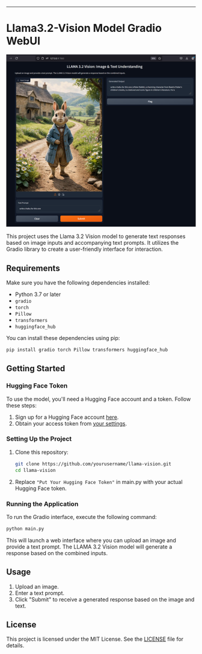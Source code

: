 ---

# Llama3.2-Vision Model Gradio WebUI

<p align="center">
  <img src="image.png" />
</p>

This project uses the Llama 3.2 Vision model to generate text responses based on image inputs and accompanying text prompts. It utilizes the Gradio library to create a user-friendly interface for interaction.

## Requirements

Make sure you have the following dependencies installed:

- Python 3.7 or later
- `gradio`
- `torch`
- `Pillow`
- `transformers`
- `huggingface_hub`

You can install these dependencies using pip:

```bash
pip install gradio torch Pillow transformers huggingface_hub
```

## Getting Started

### Hugging Face Token

To use the model, you'll need a Hugging Face account and a token. Follow these steps:

1. Sign up for a Hugging Face account [here](https://huggingface.co/join).
2. Obtain your access token from [your settings](https://huggingface.co/settings/tokens).

### Setting Up the Project

1. Clone this repository:

    ```bash
    git clone https://github.com/yourusername/llama-vision.git
    cd llama-vision
    ```

2. Replace `"Put Your Hugging Face Token"` in main.py with your actual Hugging Face token.

### Running the Application

To run the Gradio interface, execute the following command:

```bash
python main.py
```

This will launch a web interface where you can upload an image and provide a text prompt. The LLAMA 3.2 Vision model will generate a response based on the combined inputs.

## Usage

1. Upload an image.
2. Enter a text prompt.
3. Click "Submit" to receive a generated response based on the image and text.

## License

This project is licensed under the MIT License. See the [LICENSE](LICENSE) file for details.
